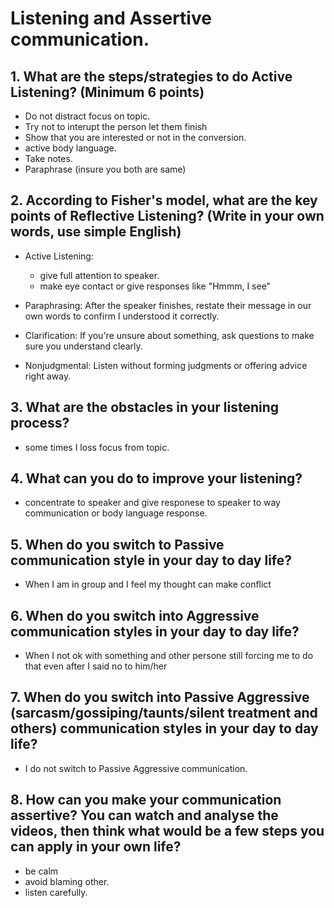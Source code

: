 # Listening and Assertive communication.
## 1. What are the steps/strategies to do Active Listening? (Minimum 6 points)
- Do not distract focus on topic.
- Try not to interupt the person let them finish
- Show that you are interested or not in the conversion.
- active body language. 
- Take notes.
- Paraphrase (insure you both are same)

## 2. According to Fisher's model, what are the key points of Reflective Listening? (Write in your own words, use simple English)
- Active Listening:
    - give full attention to speaker.
    - make eye contact or give responses like "Hmmm, I see"

- Paraphrasing: After the speaker finishes, restate their message in our own words to confirm I understood it correctly. 

- Clarification: If you're unsure about something, ask questions to make sure you understand clearly.

- Nonjudgmental: Listen without forming judgments or offering advice right away.


## 3. What are the obstacles in your listening process?
- some times I loss focus from topic.

## 4. What can you do to improve your listening?
- concentrate to speaker and give responese to speaker to way communication or body language response.

## 5. When do you switch to Passive communication style in your day to day life?
- When I am in group and I feel my thought can make conflict

## 6. When do you switch into Aggressive communication styles in your day to day life?
- When I not ok with something and other persone still forcing me to do that even after I said no to him/her

## 7. When do you switch into Passive Aggressive (sarcasm/gossiping/taunts/silent treatment and others) communication styles in your day to day life?
- I do not switch to Passive Aggressive communication.   

## 8. How can you make your communication assertive? You can watch and analyse the videos, then think what would be a few steps you can apply in your own life? 
- be calm
- avoid blaming other.
- listen carefully.

